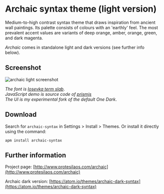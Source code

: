 # Archaic syntax theme (light version)

Medium-to-high contrast syntax theme that draws inspiration from ancient wall paintings. Its palette consists of colours with an 'earthly' feel. The most prevalent accent values are variants of deep orange, amber, orange, green, and dark magenta.

*Archaic* comes in standalone light and dark versions (see further info below).

## Screenshot

![archaic light screenshot](https://raw.githubusercontent.com/protesilaos/prot16/master/archaic/img/archaic_light_sample.png)

*The font is [Iosevka term slab](https://github.com/be5invis/Iosevka)*.  
*JavaScript demo is source code of [prismjs](http://prismjs.com/)*  
*The UI is my experimental fork of the default One Dark*.

## Download

Search for `archaic-syntax` in Settings > Install > Themes. Or install it directly using the command:

```shell
apm install archaic-syntax
```

## Further information

Project page: [http://www.protesilaos.com/archaic](http://www.protesilaos.com/archaic)

Archaic dark version: [https://atom.io/themes/archaic-dark-syntax](https://atom.io/themes/archaic-dark-syntax)

